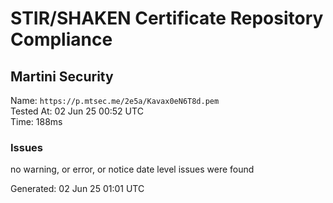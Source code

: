 # STIR/SHAKEN Certificate Repository Compliance

## Martini Security

Name: `https://p.mtsec.me/2e5a/Kavax0eN6T8d.pem`\
Tested At: 02 Jun 25 00:52 UTC\
Time: 188ms

### Issues

no warning, or error, or notice date level issues were found

Generated: 02 Jun 25 01:01 UTC